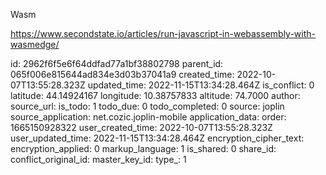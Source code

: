 Wasm

https://www.secondstate.io/articles/run-javascript-in-webassembly-with-wasmedge/





id: 2962f6f5e6f64ddfad77a1bf38802798
parent_id: 065f006e815644ad834e3d03b37041a9
created_time: 2022-10-07T13:55:28.323Z
updated_time: 2022-11-15T13:34:28.464Z
is_conflict: 0
latitude: 44.14924167
longitude: 10.38757833
altitude: 74.7000
author: 
source_url: 
is_todo: 1
todo_due: 0
todo_completed: 0
source: joplin
source_application: net.cozic.joplin-mobile
application_data: 
order: 1665150928322
user_created_time: 2022-10-07T13:55:28.323Z
user_updated_time: 2022-11-15T13:34:28.464Z
encryption_cipher_text: 
encryption_applied: 0
markup_language: 1
is_shared: 0
share_id: 
conflict_original_id: 
master_key_id: 
type_: 1